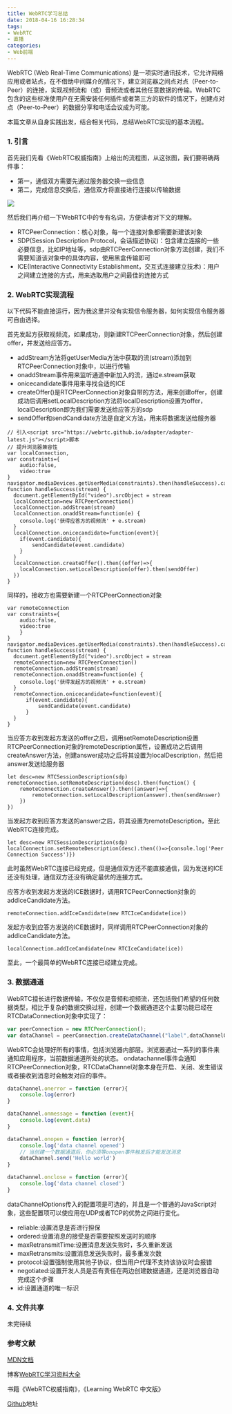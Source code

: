 ```yaml
---
title: WebRTC学习总结
date: 2018-04-16 16:28:34
tags:
- WebRTC
- 直播
categories:
- Web前端
---
```


WebRTC (Web Real-Time Communications) 是一项实时通讯技术，它允许网络应用或者站点，在不借助中间媒介的情况下，建立浏览器之间点对点（Peer-to-Peer）的连接，实现视频流和（或）音频流或者其他任意数据的传输。WebRTC包含的这些标准使用户在无需安装任何插件或者第三方的软件的情况下，创建点对点（Peer-to-Peer）的数据分享和电话会议成为可能。

本篇文章从自身实践出发，结合相关代码，总结WebRTC实现的基本流程。

<!--more-->

### 1. 引言

首先我们先看《WebRTC权威指南》上给出的流程图，从这张图，我们要明确两件事：
- 第一，通信双方需要先通过服务器交换一些信息
- 第二，完成信息交换后，通信双方将直接进行连接以传输数据

![](http://112.74.18.120:3001/p12.png)

然后我们再介绍一下WebRTC中的专有名词，方便读者对下文的理解。

- RTCPeerConnection：核心对象，每一个连接对象都需要新建该对象
- SDP(Session Description Protocol，会话描述协议)：包含建立连接的一些必要信息，比如IP地址等，sdp由RTCPeerConnection对象方法创建，我们不需要知道该对象中的具体内容，使用黑盒传输即可
- ICE(Interactive Connectivity Establishment，交互式连接建立技术)：用户之间建立连接的方式，用来选取用户之间最佳的连接方式

### 2. WebRTC实现流程

以下代码不能直接运行，因为我这里并没有实现信令服务器，如何实现信令服务器可自由选择。

首先发起方获取视频流，如果成功，则新建RTCPeerConnection对象，然后创建offer，并发送给应答方。

- addStream方法将getUserMedia方法中获取的流(stream)添加到RTCPeerConnection对象中，以进行传输
- onaddStream事件用来监听通道中新加入的流，通过e.stream获取
- onicecandidate事件用来寻找合适的ICE
- createOffer()是RTCPeerConnection对象自带的方法，用来创建offer，创建成功后调用setLocalDescription方法将localDescription设置为offer，localDescription即为我们需要发送给应答方的sdp
- sendOffer和sendCandidate方法是自定义方法，用来将数据发送给服务器

```
// 引入<script src="https://webrtc.github.io/adapter/adapter-latest.js"></script>脚本
// 提升浏览器兼容性
var localConnection, 
var constraints={
    audio:false,
    video:true
}
navigator.mediaDevices.getUserMedia(constraints).then(handleSuccess).catch(handleError)
function handleSuccess(stream) {
  document.getElementById("video").srcObject = stream
  localConnection=new RTCPeerConnection()
  localConnection.addStream(stream)
  localConnection.onaddStream=function(e) {
    console.log('获得应答方的视频流' + e.stream)
  }
  localConnection.onicecandidate=function(event){
    if(event.candidate){
        sendCandidate(event.candidate)
    }
  }
  localConnection.createOffer().then((offer)=>{
    localConnection.setLocalDescription(offer).then(sendOffer)
  })
}
```
同样的，接收方也需要新建一个RTCPeerConnection对象
```
var remoteConnection
var constraints={
    audio:false,
    video:true
    }
}
navigator.mediaDevices.getUserMedia(constraints).then(handleSuccess).catch(handleError)
function handleSuccess(stream) {
  document.getElementById("video").srcObject = stream
  remoteConnection=new RTCPeerConnection()
  remoteConnection.addStream(stream)
  remoteConnection.onaddStream=function(e) {
    console.log('获得发起方的视频流' + e.stream)
  }
  remoteConnection.onicecandidate=function(event){
      if(event.candidate){
          sendCandidate(event.candidate)
      }
  }
}
```
当应答方收到发起方发送的offer之后，调用setRemoteDescription设置RTCPeerConnection对象的remoteDescription属性，设置成功之后调用createAnswer方法，创建answer成功之后将其设置为localDescription，然后把answer发送给服务器
```
let desc=new RTCSessionDescription(sdp)
remoteConnection.setRemoteDescription(desc).then(function() {
    remoteConnection.createAnswer().then((answer)=>{
        remoteConnection.setLocalDescription(answer).then(sendAnswer)
    })
})
```

当发起方收到应答方发送的answer之后，将其设置为remoteDescription，至此WebRTC连接完成。
```
let desc=new RTCSessionDescription(sdp)
localConnection.setRemoteDescription(desc).then(()=>{console.log('Peer Connection Success')})
```
此时虽然WebRTC连接已经完成，但是通信双方还不能直接通信，因为发送的ICE还没有处理，通信双方还没有确定最优的连接方式。

应答方收到发起方发送的ICE数据时，调用RTCPeerConnection对象的addIceCandidate方法。
```
remoteConnection.addIceCandidate(new RTCIceCandidate(ice))
```
发起方收到应答方发送的ICE数据时，同样调用RTCPeerConnection对象的addIceCandidate方法。
```
localConnection.addIceCandidate(new RTCIceCandidate(ice))
```
至此，一个最简单的WebRTC连接已经建立完成。

### 3. 数据通道

WebRTC擅长进行数据传输，不仅仅是音频和视频流，还包括我们希望的任何数据类型，相比于复杂的数据交换过程，创建一个数据通道这个主要功能已经在RTCDataConnection对象中实现了：

```javascript
var peerConnection = new RTCPeerConnection();
var dataChannel = peerConnection.createDataChannel("label",dataChannelOptions);
```
WebRTC会处理好所有的事情，包括浏览器内部层。浏览器通过一系列的事件来通知应用程序，当前数据通道所处的状态。
ondatachannel事件会通知RTCPeerConnection对象，RTCDataChannel对象本身在开启、关闭、发生错误或者接收到消息时会触发对应的事件。

```javascript
dataChannel.onerror = function (error){
    console.log(error)
}

dataChannel.onmessage = function (event){
    console.log(event.data)
}

dataChannel.onopen = function (error){
    console.log('data channel opened')
    // 当创建一个数据通道后，你必须等onopen事件触发后才能发送消息
    dataChannel.send('Hello world')
}

dataChannel.onclose = function (error){
    console.log('data channel closed')
}
```

dataChannelOptions传入的配置项是可选的，并且是一个普通的JavaScript对象，这些配置项可以使应用在UDP或者TCP的优势之间进行变化。

- reliable:设置消息是否进行担保
- ordered:设置消息的接受是否需要按照发送时的顺序
- maxRetransmitTime:设置消息发送失败时，多久重新发送
- maxRetransmits:设置消息发送失败时，最多重发次数
- protocol:设置强制使用其他子协议，但当用户代理不支持该协议时会报错
- negotiated:设置开发人员是否有责任在两边创建数据通道，还是浏览器自动完成这个步骤
- id:设置通道的唯一标识

### 4. 文件共享

未完待续


### 参考文献

[MDN文档](https://developer.mozilla.org/zh-CN/docs/Web/API/WebRTC_API)

博客[WebRTC学习资料大全](https://blog.csdn.net/foruok/article/details/53005728)

书籍《WebRTC权威指南》，《Learning WebRTC 中文版》

[Github](https://github.com/webrtc)地址